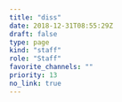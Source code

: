 ```yaml
---
title: "diss"
date: 2018-12-31T08:55:29Z
draft: false
type: page
kind: "staff"
role: "Staff"
favorite_channels: ""
priority: 13
no_link: true
---
```

